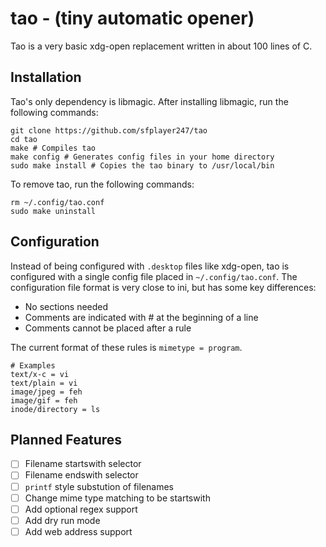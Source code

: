 # tao - (tiny automatic opener)
Tao is a very basic xdg-open replacement written in about 100 lines of C.
## Installation
Tao's only dependency is libmagic.
After installing libmagic, run the following commands:
```
git clone https://github.com/sfplayer247/tao
cd tao
make # Compiles tao
make config # Generates config files in your home directory
sudo make install # Copies the tao binary to /usr/local/bin
```
To remove tao, run the following commands:
```
rm ~/.config/tao.conf
sudo make uninstall
```
## Configuration
Instead of being configured with `.desktop` files like xdg-open, tao is configured with a single config file placed in `~/.config/tao.conf`. The configuration file format is very close to ini, but has some key differences:
- No sections needed
- Comments are indicated with # at the beginning of a line
- Comments cannot be placed after a rule

The current format of these rules is `mimetype = program`.
```
# Examples
text/x-c = vi
text/plain = vi
image/jpeg = feh
image/gif = feh
inode/directory = ls
```
## Planned Features
- [ ] Filename startswith selector
- [ ] Filename endswith selector
- [ ] `printf` style substution of filenames
- [ ] Change mime type matching to be startswith
- [ ] Add optional regex support
- [ ] Add dry run mode
- [ ] Add web address support
